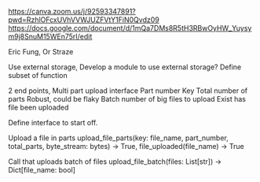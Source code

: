 https://canva.zoom.us/j/92593347891?pwd=RzhlOFcxUVhVVWJUZFVtY1FiN0Qvdz09
https://docs.google.com/document/d/1mQa7DMs8R5tH3RBwOyHW_Yuysym9j8SnuM15WEn75rI/edit

Eric Fung, Or Straze

Use external storage,
Develop a module to use external storage?
Define subset of function

2 end points,
Multi part upload interface
Part number
Key
Total number of parts
Robust, could be flaky
Batch number of big files to upload 
Exist has file been uploaded

Define interface to start off. 

Upload a file in parts
upload_file_parts(key: file_name, part_number, total_parts, byte_stream: bytes) -> True, 
file_uploaded(file_name) -> True

Call that uploads batch of files
upload_file_batch(files: List[str]) -> Dict[file_name: bool]

